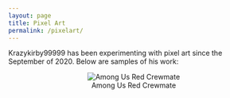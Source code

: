 ```yaml
---
layout: page
title: Pixel Art
permalink: /pixelart/
---
```




Krazykirby99999 has been experimenting with pixel art since the September of 2020. Below are samples of his work:

<section>
    <div class='rt-container'>
          <div class='col-rt-12'>
              <div class='grid'>
				<center>
					<div class='grid-item'>
						<figure>
							<img src='../img/among-us-red-(120x120).png' alt='Among Us Red Crewmate'>
							<figcaption>Among Us Red Crewmate</figcaption>
						</figure>
					</div>
				</center>
              </div>
          </div>
    </div>
</section>